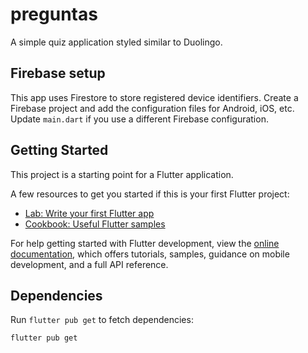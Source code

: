 # preguntas

A simple quiz application styled similar to Duolingo.

## Firebase setup

This app uses Firestore to store registered device identifiers. Create a
Firebase project and add the configuration files for Android, iOS, etc.
Update `main.dart` if you use a different Firebase configuration.

## Getting Started

This project is a starting point for a Flutter application.

A few resources to get you started if this is your first Flutter project:

- [Lab: Write your first Flutter app](https://docs.flutter.dev/get-started/codelab)
- [Cookbook: Useful Flutter samples](https://docs.flutter.dev/cookbook)

For help getting started with Flutter development, view the
[online documentation](https://docs.flutter.dev/), which offers tutorials,
samples, guidance on mobile development, and a full API reference.

## Dependencies

Run `flutter pub get` to fetch dependencies:

```
flutter pub get
```
